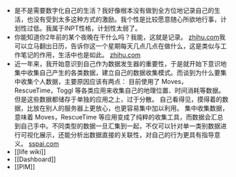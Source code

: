 - 是不是需要数字化自己的生活？我好像根本没有做到全方位地记录自己的生活，也没有受到太多这种方式的激励。我个性是比较愿意随心所欲地行事，计划性过低。我属于INPT性格，计划性太弱了。
- 你能知道你2年前的某个夜晚在干什么吗？我能，这就是记录。 [zhihu.com](https://www.zhihu.com/question/21146939)我可以立马翻出日历，告诉你这一个星期每天几点几点在做什么，这是类似与工作笔记的作用，生活中也是如此。 [zhihu.com](https://www.zhihu.com/question/21146939)
- 近一年来，我开始意识到自己作为数据发生器的重要性，于是就开始下意识地集中收集自己产生的各类数据，建立自己的数据收集模式。而谈到为什么要集中收集个人数据，主要原因应该有两点： 目前使用了 Moves，RescueTime，Toggl 等各类应用来收集自己的地理位置、时间消耗等数据。但是这些数据都储存于单独的应用之上，过于分散。 自己看得见，摸得着的数据，比放在别人的服务器上更放心，也更容易集中加以利用。 集中收集数据，意味着 Moves，RescueTime 等应用变成了纯粹的收集工具，而数据会汇总到自己手中。不同类型的数据一旦汇集到一起，不仅可以针对单一类别数据进行可视化展示，还能分析出数据直接的关联性，对自己的行为更具有指导意义。 [sspai.com](https://sspai.com/post/42918)
- [[life wiki]]
- [[Dashboard]]
- [[PIM]]
